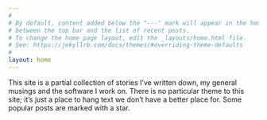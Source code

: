 ```yaml
---
#
# By default, content added below the "---" mark will appear in the home page
# between the top bar and the list of recent posts.
# To change the home page layout, edit the _layouts/home.html file.
# See: https://jekyllrb.com/docs/themes/#overriding-theme-defaults
#
layout: home
---
```


<style>   
.wrappingimage  
{  
float: right;


}   
</style>  


<!-- <div class="wrappingimage">   

<img src="https://avatars.githubusercontent.com/u/8023571?s=400&u=9506b01b696fab470b7012dd6147d3583939ca2a&v=4" width= "150" height = "150">

</div> -->
This site is a partial collection of stories I’ve written down, my general musings and the software I work on. There is no particular theme to this site; it’s just a place to hang text we don’t have a better place for. Some popular posts are marked with a star.